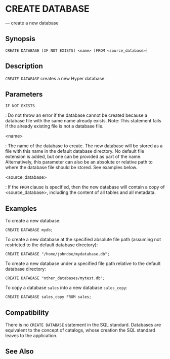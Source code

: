 # CREATE DATABASE

— create a new database

## Synopsis

```sql_template
CREATE DATABASE [IF NOT EXISTS] <name> [FROM <source_database>]
```

## Description

`CREATE DATABASE` creates a new Hyper database.

## Parameters

`IF NOT EXISTS`

:   Do not throw an error if the database cannot be created because a
    database file with the same name already exists. Note: This
    statement fails if the already existing file is not a database file.

\<name\>

:   The name of the database to create. The new database will be stored
    as a file with this name in the default database directory. No
    default file extension is added, but one can be provided as part of
    the name. Alternatively, this parameter can also be an absolute or
    relative path to where the database file should be stored. See
    examples below.

\<source_database\>

:   If the `FROM` clause is specified, then the new database will
    contain a copy of \<source_database\>, including the content of all
    tables and all metadata.

## Examples

To create a new database:

    CREATE DATABASE mydb;

To create a new database at the specified absolute file path (assuming
not restricted to the default database directory):

    CREATE DATABASE "/home/johndoe/mydatabase.db";

To create a new database under a specified file path relative to the
default database directory:

    CREATE DATABASE "other_databases/mytest.db";

To copy a database `sales` into a new database `sales_copy`:

    CREATE DATABASE sales_copy FROM sales;

## Compatibility

There is no `CREATE DATABASE` statement in the SQL standard. Databases
are equivalent to the concept of catalogs, whose creation the SQL
standard leaves to the application.

## See Also
